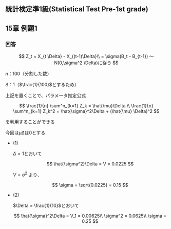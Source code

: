 ## 統計検定準1級(Statistical Test Pre-1st grade)
## 15章 例題1
### 回答

$$
Z_t =  X_{t \Delta} - X_{(t-1)\Delta}\\
 = \sigma(B_t - B_{t-1}) 〜N(0,\sigma^2 \Delta)に従う
$$

$n$：100（分割した数）

$\Delta$：1（$\frac{1}{100}$とするため）

上記を置くことで、パラメータ推定公式

$$
\frac{1}{n} \sum^n_{k=1} Z_k = \hat{\mu}\Delta \\
\frac{1}{n} \sum^n_{k=1} Z_k^2 = \hat{\sigma}^2\Delta + (\hat{\mu} \Delta)^2
$$

を利用することができる

今回は$\hat{\mu} \Delta$は0とする

- (1)
    
    $\Delta = 1$とおいて
    
    $$
    \hat{\sigma^2}\Delta = V = 0.0225
    $$
    
    $V = \sigma^2$ より、
    
    $$
    \sigma = \sqrt{0.0225} = 0.15
    $$
    
- (2)
    
    $\Delta = \frac{1}{10}$とおいて
    
    $$
    \hat{\sigma}^2\Delta = V_1 = 0.00625\\
    \sigma^2 = 0.0625\\
    \sigma = 0.25
    $$